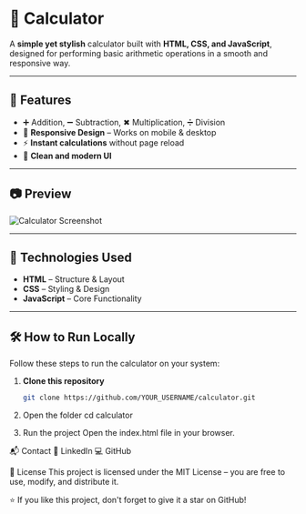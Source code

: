 # 🧮 Calculator

A **simple yet stylish** calculator built with **HTML, CSS, and JavaScript**, designed for performing basic arithmetic operations in a smooth and responsive way.

---

## 🚀 Features
- ➕ Addition, ➖ Subtraction, ✖ Multiplication, ➗ Division
- 📱 **Responsive Design** – Works on mobile & desktop
- ⚡ **Instant calculations** without page reload
- 🎨 **Clean and modern UI**

---

## 📷 Preview
![Calculator Screenshot](Screenshot(86).png)  

---

## 📂 Technologies Used
- **HTML** – Structure & Layout  
- **CSS** – Styling & Design  
- **JavaScript** – Core Functionality  

---

## 🛠 How to Run Locally
Follow these steps to run the calculator on your system:

1. **Clone this repository**  
   ```bash
   git clone https://github.com/YOUR_USERNAME/calculator.git
   
2. Open the folder
cd calculator

3. Run the project
Open the index.html file in your browser.

📬 Contact
💼 LinkedIn
💻 GitHub

📜 License
This project is licensed under the MIT License – you are free to use, modify, and distribute it.

⭐ If you like this project, don't forget to give it a star on GitHub!

